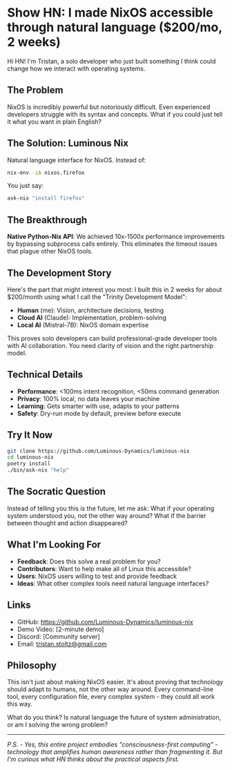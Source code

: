 # Show HN: I made NixOS accessible through natural language ($200/mo, 2 weeks)

Hi HN! I'm Tristan, a solo developer who just built something I think could change how we interact with operating systems.

## The Problem
NixOS is incredibly powerful but notoriously difficult. Even experienced developers struggle with its syntax and concepts. What if you could just tell it what you want in plain English?

## The Solution: Luminous Nix
Natural language interface for NixOS. Instead of:
```bash
nix-env -iA nixos.firefox
```

You just say:
```bash
ask-nix "install firefox"
```

## The Breakthrough
**Native Python-Nix API**: We achieved 10x-1500x performance improvements by bypassing subprocess calls entirely. This eliminates the timeout issues that plague other NixOS tools.

## The Development Story
Here's the part that might interest you most: I built this in 2 weeks for about $200/month using what I call the "Trinity Development Model":
- **Human** (me): Vision, architecture decisions, testing
- **Cloud AI** (Claude): Implementation, problem-solving
- **Local AI** (Mistral-7B): NixOS domain expertise

This proves solo developers can build professional-grade developer tools with AI collaboration. You need clarity of vision and the right partnership model.

## Technical Details
- **Performance**: <100ms intent recognition, <50ms command generation
- **Privacy**: 100% local, no data leaves your machine
- **Learning**: Gets smarter with use, adapts to your patterns
- **Safety**: Dry-run mode by default, preview before execute

## Try It Now
```bash
git clone https://github.com/Luminous-Dynamics/luminous-nix
cd luminous-nix
poetry install
./bin/ask-nix "help"
```

## The Socratic Question
Instead of telling you this is the future, let me ask: What if your operating system understood you, not the other way around? What if the barrier between thought and action disappeared?

## What I'm Looking For
- **Feedback**: Does this solve a real problem for you?
- **Contributors**: Want to help make all of Linux this accessible?
- **Users**: NixOS users willing to test and provide feedback
- **Ideas**: What other complex tools need natural language interfaces?

## Links
- GitHub: https://github.com/Luminous-Dynamics/luminous-nix
- Demo Video: [2-minute demo]
- Discord: [Community server]
- Email: tristan.stoltz@gmail.com

## Philosophy
This isn't just about making NixOS easier. It's about proving that technology should adapt to humans, not the other way around. Every command-line tool, every configuration file, every complex system - they could all work this way.

What do you think? Is natural language the future of system administration, or am I solving the wrong problem?

---

*P.S. - Yes, this entire project embodies "consciousness-first computing" - technology that amplifies human awareness rather than fragmenting it. But I'm curious what HN thinks about the practical aspects first.*